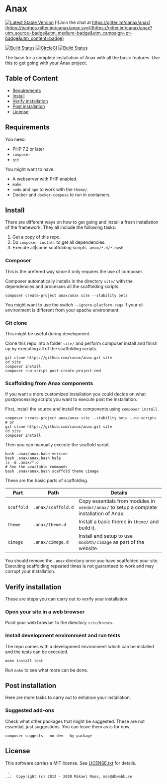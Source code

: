 Anax
=========================

[![Latest Stable Version](https://poser.pugx.org/anax/anax/v/stable)](https://packagist.org/packages/anax/anax)
[![Join the chat at https://gitter.im/canax/anax](https://badges.gitter.im/canax/anax.svg)](https://gitter.im/canax/anax?utm_source=badge&utm_medium=badge&utm_campaign=pr-badge&utm_content=badge)

[![Build Status](https://travis-ci.org/canax/anax.svg?branch=master)](https://travis-ci.org/canax/anax)
[![CircleCI](https://circleci.com/gh/canax/anax.svg?style=svg)](https://circleci.com/gh/canax/anax)
[![Build Status](https://scrutinizer-ci.com/g/canax/anax/badges/build.png?b=master)](https://scrutinizer-ci.com/g/canax/anax/build-status/master)

The base for a complete installation of Anax with all the basic features. Use this to get going with your Anax project.



Table of Content
------------------

* [Requirements](#Requirements)
* [Install](#Install)
* [Verify installation](#Verify-installation)
* [Post installation](#Post-installation)
* [License](#License)



Requirements
------------------

You need:

* PHP 7.2 or later <!-- with extensions ... -->
* `composer`
* `git`

You might want to have:

* A webserver with PHP enabled.
* `make`
* `node` and `npm` to work with the `theme/`.
* Docker and `docker-compose` to run in containers.



Install
------------------

There are different ways on how to get going and install a fresh installation of the framework. They all include the following tasks:

1. Get a copy of this repo.
1. Do `composer install` to get all dependencies.
1. Execute all|some scaffolding scripts `.anax/*.d/*.bash`.



### Composer

This is the prefered way since it only requires the use of composer.

Composer automatically installs in the directory `site/` with the dependencies and processes all the scaffolding scripts.

```
composer create-project anax/anax site --stability beta
```

You might want to use the switch `--ignore-platform-reqs` if your cli environment is different from your apache environment.

<!--
Here are a few other ways of customising the create project command.

You can specify the exact version you want.

```
composer create-project anax/anax site "^2.0" --stability beta
```

You can also check out the latest development version from the master branch.

```
composer create-project anax/anax site "dev-master" --stability dev
```
-->



### Git clone

This might be useful during development.

Clone this repo into a folder `site/` and perform composer install and finish up by executing all of the scaffolding scripts.

```
git clone https://github.com/canax/anax.git site
cd site
composer install
composer run-script post-create-project-cmd
```



### Scaffolding from Anax components

If you want a more customized installation you could decide on what postprocessing scripts you want to execute post the installation.

First, install the source and install the components using `composer install`.

```
composer create-project anax/anax site --stability beta --no-scripts
# or
git clone https://github.com/canax/anax.git site
cd site
composer install
```

Then you can manually execute the scaffold script.

```
bash .anax/anax.bash version
bash .anax/anax.bash help
ls -d .anax/*.d
# See the available commands
bash .anax/anax.bash scaffold theme cimage
```

These are the basic parts of scaffolding.

| Part | Path | Details |
|------|------|---------|
| `scaffold` | `.anax/scaffold.d` | Copy essentials from modules in `vendor/anax/` to setup a complete installation of Anax.
| `theme` | `.anax/theme.d` | Install a basic theme in `theme/` and build it.
| `cimage` | `.anax/cimage.d` | Install and setup to use `mosbth/cimage` as part of the website.

You should remove the `.anax` directory once you have scaffolded your site. Executing scaffolding repeated times is not guaranteed to work and may corrupt your installation.



Verify installation
------------------

These are steps you can carry out to verify your installation.



### Open your site in a web browser

Point your web browser to the directory `site/htdocs`.



### Install development environment and run tests

The repo comes with a development environment which can be installed and the tests can be executed.

```
make install test
```

Run `make` to see what more can be done.



Post installation
------------------

Here are more tasks to carry out to enhance your installation.



### Suggested add-ons

Check what other packages that might be suggested. These are not essential, just suggestions. You can leave them as is for now.

```
composer suggests --no-dev --by-package
```



License
------------------

This software carries a MIT license. See [LICENSE.txt](LICENSE.txt) for details.



```
 .  
..:  Copyright (c) 2013 - 2020 Mikael Roos, mos@dbwebb.se
```
